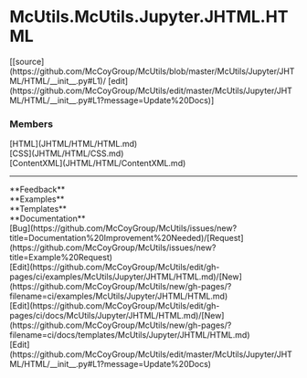 # <a id="McUtils.Jupyter.JHTML.HTML">McUtils.McUtils.Jupyter.JHTML.HTML</a> 
<div class="docs-source-link" markdown="1">
[[source](https://github.com/McCoyGroup/McUtils/blob/master/McUtils/Jupyter/JHTML/HTML/__init__.py#L1)/
[edit](https://github.com/McCoyGroup/McUtils/edit/master/McUtils/Jupyter/JHTML/HTML/__init__.py#L1?message=Update%20Docs)]
</div>
    


### Members
<div class="container alert alert-secondary bg-light">
  <div class="row">
   <div class="col" markdown="1">
[HTML](JHTML/HTML/HTML.md)   
</div>
   <div class="col" markdown="1">
[CSS](JHTML/HTML/CSS.md)   
</div>
   <div class="col" markdown="1">
[ContentXML](JHTML/HTML/ContentXML.md)   
</div>
</div>
  <div class="row">
   <div class="col" markdown="1">
   
</div>
   <div class="col" markdown="1">
   
</div>
   <div class="col" markdown="1">
   
</div>
</div>
</div>













---


<div markdown="1" class="text-secondary">
<div class="container">
  <div class="row">
   <div class="col" markdown="1">
**Feedback**   
</div>
   <div class="col" markdown="1">
**Examples**   
</div>
   <div class="col" markdown="1">
**Templates**   
</div>
   <div class="col" markdown="1">
**Documentation**   
</div>
   <div class="col" markdown="1">
   
</div>
   <div class="col" markdown="1">
   
</div>
   <div class="col" markdown="1">
   
</div>
</div>
  <div class="row">
   <div class="col" markdown="1">
[Bug](https://github.com/McCoyGroup/McUtils/issues/new?title=Documentation%20Improvement%20Needed)/[Request](https://github.com/McCoyGroup/McUtils/issues/new?title=Example%20Request)   
</div>
   <div class="col" markdown="1">
[Edit](https://github.com/McCoyGroup/McUtils/edit/gh-pages/ci/examples/McUtils/Jupyter/JHTML/HTML.md)/[New](https://github.com/McCoyGroup/McUtils/new/gh-pages/?filename=ci/examples/McUtils/Jupyter/JHTML/HTML.md)   
</div>
   <div class="col" markdown="1">
[Edit](https://github.com/McCoyGroup/McUtils/edit/gh-pages/ci/docs/McUtils/Jupyter/JHTML/HTML.md)/[New](https://github.com/McCoyGroup/McUtils/new/gh-pages/?filename=ci/docs/templates/McUtils/Jupyter/JHTML/HTML.md)   
</div>
   <div class="col" markdown="1">
[Edit](https://github.com/McCoyGroup/McUtils/edit/master/McUtils/Jupyter/JHTML/HTML/__init__.py#L1?message=Update%20Docs)   
</div>
   <div class="col" markdown="1">
   
</div>
   <div class="col" markdown="1">
   
</div>
   <div class="col" markdown="1">
   
</div>
</div>
</div>
</div>